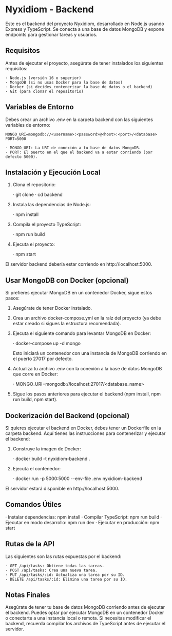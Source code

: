 # Nyxidiom - Backend
Este es el backend del proyecto Nyxidiom, desarrollado en Node.js usando Express y TypeScript. Se conecta a una base de datos MongoDB y expone endpoints para gestionar tareas y usuarios.

## Requisitos
Antes de ejecutar el proyecto, asegúrate de tener instalados los siguientes requisitos:

    · Node.js (versión 16 o superior)
    · MongoDB (si no usas Docker para la base de datos)
    · Docker (si decides contenerizar la base de datos o el backend)
    · Git (para clonar el repositorio)

## Variables de Entorno
Debes crear un archivo .env en la carpeta backend con las siguientes variables de entorno:

    MONGO_URI=mongodb://<username>:<password>@<host>:<port>/<database>
    PORT=5000

    · MONGO_URI: La URI de conexión a tu base de datos MongoDB.
    · PORT: El puerto en el que el backend va a estar corriendo (por defecto 5000).


## Instalación y Ejecución Local
1. Clona el repositorio:

    · git clone <url-del-repositorio>
    · cd backend

2. Instala las dependencias de Node.js:

    · npm install

3. Compila el proyecto TypeScript:

    · npm run build

4. Ejecuta el proyecto:

    · npm start

El servidor backend debería estar corriendo en http://localhost:5000.


## Usar MongoDB con Docker (opcional)
Si prefieres ejecutar MongoDB en un contenedor Docker, sigue estos pasos:

1. Asegúrate de tener Docker instalado.

2. Crea un archivo docker-compose.yml en la raíz del proyecto (ya debe estar creado si sigues la estructura recomendada).

3. Ejecuta el siguiente comando para levantar MongoDB en Docker:

    · docker-compose up -d mongo

    Esto iniciará un contenedor con una instancia de MongoDB corriendo en el puerto 27017 por defecto.

4. Actualiza tu archivo .env con la conexión a la base de datos MongoDB que corre en Docker:

    · MONGO_URI=mongodb://localhost:27017/<database_name>

5. Sigue los pasos anteriores para ejecutar el backend (npm install, npm run build, npm start).


## Dockerización del Backend (opcional)
Si quieres ejecutar el backend en Docker, debes tener un Dockerfile en la carpeta backend. Aquí tienes las instrucciones para contenerizar y ejecutar el backend:

1. Construye la imagen de Docker:

    · docker build -t nyxidiom-backend .

2. Ejecuta el contenedor:

    · docker run -p 5000:5000 --env-file .env nyxidiom-backend

El servidor estará disponible en http://localhost:5000.


## Comandos Útiles
· Instalar dependencias: npm install
· Compilar TypeScript: npm run build
· Ejecutar en modo desarrollo: npm run dev
· Ejecutar en producción: npm start

## Rutas de la API
Las siguientes son las rutas expuestas por el backend:

    · GET /api/tasks: Obtiene todas las tareas.
    · POST /api/tasks: Crea una nueva tarea.
    · PUT /api/tasks/:id: Actualiza una tarea por su ID.
    · DELETE /api/tasks/:id: Elimina una tarea por su ID.


## Notas Finales
Asegúrate de tener tu base de datos MongoDB corriendo antes de ejecutar el backend.
Puedes optar por ejecutar MongoDB en un contenedor Docker o conectarte a una instancia local o remota.
Si necesitas modificar el backend, recuerda compilar los archivos de TypeScript antes de ejecutar el servidor.

